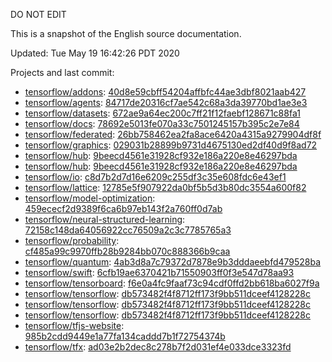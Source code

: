 DO NOT EDIT

This is a snapshot of the English source documentation.

Updated: Tue May 19 16:42:26 PDT 2020

Projects and last commit:

- [tensorflow/addons](https://github.com/tensorflow/addons/tree/master/docs): [40d8e59cbff54204affbfc44ae3dbf8021aab427](https://github.com/tensorflow/addons/commit/40d8e59cbff54204affbfc44ae3dbf8021aab427)
- [tensorflow/agents](https://github.com/tensorflow/agents/tree/master/docs): [84717de20316cf7ae542c68a3da39770bd1ae3e3](https://github.com/tensorflow/agents/commit/84717de20316cf7ae542c68a3da39770bd1ae3e3)
- [tensorflow/datasets](https://github.com/tensorflow/datasets/tree/master/docs): [672ae9a64ec200c7ff21f12faebf128671c88fa1](https://github.com/tensorflow/datasets/commit/672ae9a64ec200c7ff21f12faebf128671c88fa1)
- [tensorflow/docs](https://github.com/tensorflow/docs/tree/master/site/en): [78692e5013fe070a33c7501245157b395c2e7e84](https://github.com/tensorflow/docs/commit/78692e5013fe070a33c7501245157b395c2e7e84)
- [tensorflow/federated](https://github.com/tensorflow/federated/tree/master/docs): [26bb758462ea2fa8ace6420a4315a9279904df8f](https://github.com/tensorflow/federated/commit/26bb758462ea2fa8ace6420a4315a9279904df8f)
- [tensorflow/graphics](https://github.com/tensorflow/graphics/tree/master/tensorflow_graphics/g3doc): [029031b28899b9731d4675130ed2df40d9f8ad72](https://github.com/tensorflow/graphics/commit/029031b28899b9731d4675130ed2df40d9f8ad72)
- [tensorflow/hub](https://github.com/tensorflow/hub/tree/master/docs): [9beecd4561e31928cf932e186a220e8e46297bda](https://github.com/tensorflow/hub/commit/9beecd4561e31928cf932e186a220e8e46297bda)
- [tensorflow/hub](https://github.com/tensorflow/hub/tree/master/examples/colab): [9beecd4561e31928cf932e186a220e8e46297bda](https://github.com/tensorflow/hub/commit/9beecd4561e31928cf932e186a220e8e46297bda)
- [tensorflow/io](https://github.com/tensorflow/io/tree/master/docs): [c8d7b2d7d16e6209c255df3c35e608fdc6e43ef1](https://github.com/tensorflow/io/commit/c8d7b2d7d16e6209c255df3c35e608fdc6e43ef1)
- [tensorflow/lattice](https://github.com/tensorflow/lattice/tree/master/docs): [12785e5f907922da0bf5b5d3b80dc3554a600f82](https://github.com/tensorflow/lattice/commit/12785e5f907922da0bf5b5d3b80dc3554a600f82)
- [tensorflow/model-optimization](https://github.com/tensorflow/model-optimization/tree/master/tensorflow_model_optimization/g3doc): [459ececf2d9389f6ca6b97eb143f2a760ff0d7ab](https://github.com/tensorflow/model-optimization/commit/459ececf2d9389f6ca6b97eb143f2a760ff0d7ab)
- [tensorflow/neural-structured-learning](https://github.com/tensorflow/neural-structured-learning/tree/master/g3doc): [72158c148da64056922cc76509a2c3c7785765a3](https://github.com/tensorflow/neural-structured-learning/commit/72158c148da64056922cc76509a2c3c7785765a3)
- [tensorflow/probability](https://github.com/tensorflow/probability/tree/master/tensorflow_probability/g3doc): [cf485a99c9970ffb28b9284bb070c888366b9caa](https://github.com/tensorflow/probability/commit/cf485a99c9970ffb28b9284bb070c888366b9caa)
- [tensorflow/quantum](https://github.com/tensorflow/quantum/tree/master/docs): [4ab3d8a7c79372d7878e9b3dddaeebfd479528ba](https://github.com/tensorflow/quantum/commit/4ab3d8a7c79372d7878e9b3dddaeebfd479528ba)
- [tensorflow/swift](https://github.com/tensorflow/swift/tree/master/docs/site): [6cfb19ae6370421b71550903ff0f3e547d78aa93](https://github.com/tensorflow/swift/commit/6cfb19ae6370421b71550903ff0f3e547d78aa93)
- [tensorflow/tensorboard](https://github.com/tensorflow/tensorboard/tree/master/docs): [f6e0a4fc9faaf73c94cdf0ffd2bb618ba6027f9a](https://github.com/tensorflow/tensorboard/commit/f6e0a4fc9faaf73c94cdf0ffd2bb618ba6027f9a)
- [tensorflow/tensorflow](https://github.com/tensorflow/tensorflow/tree/master/tensorflow/compiler/mlir/g3doc): [db573482f4f8712ff173f9bb511dceef4128228c](https://github.com/tensorflow/tensorflow/commit/db573482f4f8712ff173f9bb511dceef4128228c)
- [tensorflow/tensorflow](https://github.com/tensorflow/tensorflow/tree/master/tensorflow/compiler/xla/g3doc): [db573482f4f8712ff173f9bb511dceef4128228c](https://github.com/tensorflow/tensorflow/commit/db573482f4f8712ff173f9bb511dceef4128228c)
- [tensorflow/tensorflow](https://github.com/tensorflow/tensorflow/tree/master/tensorflow/lite/g3doc): [db573482f4f8712ff173f9bb511dceef4128228c](https://github.com/tensorflow/tensorflow/commit/db573482f4f8712ff173f9bb511dceef4128228c)
- [tensorflow/tfjs-website](https://github.com/tensorflow/tfjs-website/tree/master/docs): [985b2cdd9449e1a77fa134caddd7b1f72754374b](https://github.com/tensorflow/tfjs-website/commit/985b2cdd9449e1a77fa134caddd7b1f72754374b)
- [tensorflow/tfx](https://github.com/tensorflow/tfx/tree/master/docs): [ad03e2b2dec8c278b7f2d031ef4e033dce3323fd](https://github.com/tensorflow/tfx/commit/ad03e2b2dec8c278b7f2d031ef4e033dce3323fd)

